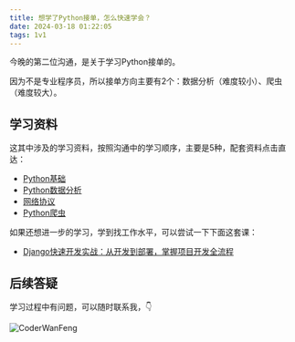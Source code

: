 ```yaml
---
title: 想学了Python接单，怎么快速学会？
date: 2024-03-18 01:22:05
tags: 1v1
---
```


今晚的第二位沟通，是关于学习Python接单的。

因为不是专业程序员，所以接单方向主要有2个：数据分析（难度较小）、爬虫（难度较大）。


## 学习资料

这其中涉及的学习资料，按照沟通中的学习顺序，主要是5种，配套资料点击直达：

- [Python基础](https://www.bilibili.com/video/BV1MM4y1G76j/?spm_id_from=333.999.0.0)
- [Python数据分析](https://www.bilibili.com/video/BV1hk4y1C73S/?spm_id_from=333.999.0.0)
- [网络协议](https://www.bilibili.com/video/BV11K411c75T/?spm_id_from=333.337.search-card.all.click)
- [Python爬虫](https://www.bilibili.com/video/BV1y54y1y74F/?spm_id_from=333.999.0.0)

如果还想进一步的学习，学到找工作水平，可以尝试一下下面这套课：

- [Django快速开发实战：从开发到部署，掌握项目开发全流程](http://gk.link/a/10Wl1)


## 后续答疑

学习过程中有问题，可以随时联系我，👇

![CoderWanFeng](https://cos.python-office.com/wechat/qr-code.jpg)


